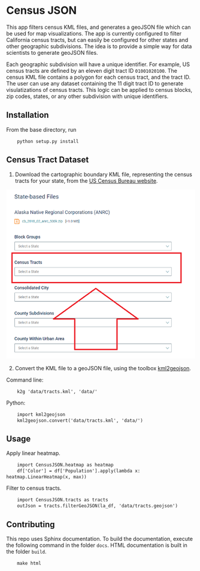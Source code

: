 # Census JSON

This app filters census KML files, and generates a geoJSON file which can be used for map visualizations. The app is currently configured to filter California census tracts, but can easily be configured for other states and other geographic subdivisions. The idea is to provide a simple way for data scientists to generate geoJSON files.

Each geographic subdivision will have a unique identifier. For example, US census tracts are defined by an eleven digit tract ID `01001020100`. The census KML file contains a polygon for each census tract, and the tract ID. The user can use any dataset containing the 11 digit tract ID to generate visulatizations of  census tracts. This logic can be applied to census blocks, zip codes, states, or any other subdivision with unique identifiers.


## Installation
From the base directory, run

		python setup.py install


## Census Tract Dataset
1. Download the cartographic boundary KML file, representing the census tracts for your state, from the [US Census Bureau website](https://www.census.gov/geographies/mapping-files/time-series/geo/kml-cartographic-boundary-files.html).

![Download location](src/img/download_uscb.png)

2. Convert the KML file to a geoJSON file, using the toolbox [kml2geojson](https://github.com/mrcagney/kml2geojson).

Command line:
		
		k2g 'data/tracts.kml', 'data/'

Python:
		
		import kml2geojson
		kml2geojson.convert('data/tracts.kml', 'data/')

## Usage

Apply linear heatmap.

		import CensusJSON.heatmap as heatmap
		df['Color'] = df['Population'].apply(lambda x: heatmap.LinearHeatmap(x, max))


Filter to census tracts.

		import CensusJSON.tracts as tracts
		outJson = tracts.filterGeoJSON(la_df, 'data/tracts.geojson')


## Contributing
This repo uses Sphinx documentation. To build the documentation, execute the following command in the folder `docs`. HTML documentation is built in the folder `build`.


		make html

